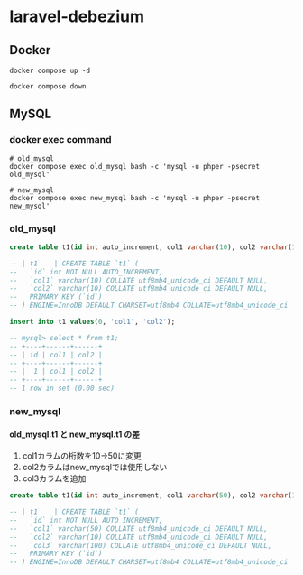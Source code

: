 # laravel-debezium

## Docker

```shell
docker compose up -d

docker compose down
```

## MySQL

### docker exec command

```shell
# old_mysql
docker compose exec old_mysql bash -c 'mysql -u phper -psecret old_mysql'

# new_mysql
docker compose exec new_mysql bash -c 'mysql -u phper -psecret new_mysql'
```

### old_mysql

```sql
create table t1(id int auto_increment, col1 varchar(10), col2 varchar(10), PRIMARY KEY (id));

-- | t1    | CREATE TABLE `t1` (
--   `id` int NOT NULL AUTO_INCREMENT,
--   `col1` varchar(10) COLLATE utf8mb4_unicode_ci DEFAULT NULL,
--   `col2` varchar(10) COLLATE utf8mb4_unicode_ci DEFAULT NULL,
--   PRIMARY KEY (`id`)
-- ) ENGINE=InnoDB DEFAULT CHARSET=utf8mb4 COLLATE=utf8mb4_unicode_ci |

insert into t1 values(0, 'col1', 'col2');

-- mysql> select * from t1;
-- +----+------+------+
-- | id | col1 | col2 |
-- +----+------+------+
-- |  1 | col1 | col2 |
-- +----+------+------+
-- 1 row in set (0.00 sec)
```

### new_mysql

#### old_mysql.t1 と new_mysql.t1 の差

1. col1カラムの桁数を10->50に変更
2. col2カラムはnew_mysqlでは使用しない
2. col3カラムを追加

```sql
create table t1(id int auto_increment, col1 varchar(50), col2 varchar(10), col3 varchar(100), PRIMARY KEY (id));

-- | t1    | CREATE TABLE `t1` (
--   `id` int NOT NULL AUTO_INCREMENT,
--   `col1` varchar(50) COLLATE utf8mb4_unicode_ci DEFAULT NULL,
--   `col2` varchar(10) COLLATE utf8mb4_unicode_ci DEFAULT NULL,
--   `col3` varchar(100) COLLATE utf8mb4_unicode_ci DEFAULT NULL,
--   PRIMARY KEY (`id`)
-- ) ENGINE=InnoDB DEFAULT CHARSET=utf8mb4 COLLATE=utf8mb4_unicode_ci |
```
